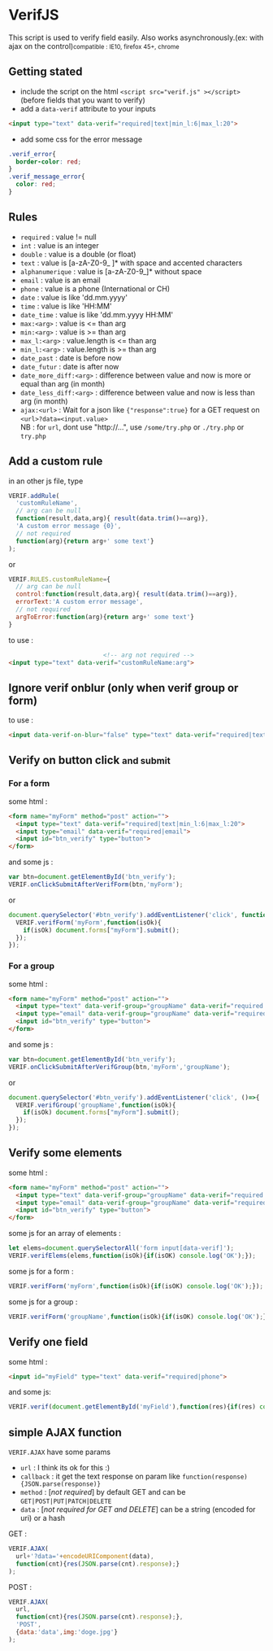 # VerifJS

This script is used to verify field easily. Also works asynchronously.(ex: with ajax on the control)<small>compatible : IE10, firefox 45+, chrome</small>

## Getting stated

- include the script on the html `<script src="verif.js" ></script>` (before fields that you want to verify)
- add a `data-verif` attribute to your inputs
```html
<input type="text" data-verif="required|text|min_l:6|max_l:20">
```
- add some css for the error message
```css
.verif_error{
  border-color: red;
}
.verif_message_error{
  color: red;
}
```

## Rules

- `required` : value != null
- `int` : value is an integer
- `double` : value is a double (or float)
- `text` : value is [a-zA-Z0-9_ ]* with space and accented characters
- `alphanumerique` : value is [a-zA-Z0-9_]* without space
- `email` : value is an email
- `phone` : value is a phone (International or CH)
- `date` : value is like 'dd.mm.yyyy'
- `time` : value is like 'HH:MM'
- `date_time` : value is like 'dd.mm.yyyy HH:MM'
- `max:<arg>` : value is <= than arg
- `min:<arg>` : value is >= than arg
- `max_l:<arg>` : value.length is <= than arg
- `min_l:<arg>` : value.length is >= than arg
- `date_past` : date is before now
- `date_futur` : date is after now
- `date_more_diff:<arg>` : difference between value and now is more or equal than arg (in month)
- `date_less_diff:<arg>` : difference between value and now is less than arg (in month)
- `ajax:<url>` : Wait for a json like `{"response":true}` for a GET request on `<url>?data=<input.value>`<br>NB : for `url`, dont use "http://...", use `/some/try.php` or `./try.php` or `try.php`

## Add a custom rule

in an other js file, type
```javascript
VERIF.addRule(
  'customRuleName',
  // arg can be null
  function(result,data,arg){ result(data.trim()==arg)},
  'A custom error message {0}',
  // not required
  function(arg){return arg+' some text'}
);
```
or
```javascript
VERIF.RULES.customRuleName={
  // arg can be null
  control:function(result,data,arg){ result(data.trim()==arg)},
  errorText:'A custom error message',
  // not required
  argToError:function(arg){return arg+' some text'}
}
```
to use :
```html
                          <!-- arg not required -->
<input type="text" data-verif="customRuleName:arg">
```

## Ignore verif onblur (only when verif group or form)

to use :
```html
<input data-verif-on-blur="false" type="text" data-verif="required|text|min_l:6|max_l:20">
```

## Verify on button click <small>and submit</small>

### For a form

some html :
```html
<form name="myForm" method="post" action="">
  <input type="text" data-verif="required|text|min_l:6|max_l:20">
  <input type="email" data-verif="required|email">
  <input id="btn_verify" type="button">
</form>
```
and some js :
```javascript
var btn=document.getElementById('btn_verify');
VERIF.onClickSubmitAfterVerifForm(btn,'myForm');
```
or
```javascript
document.querySelector('#btn_verify').addEventListener('click', function(){
  VERIF.verifForm('myForm',function(isOk){
    if(isOk) document.forms["myForm"].submit();
  });
});
```

### For a group

some html :
```html
<form name="myForm" method="post" action="">
  <input type="text" data-verif-group="groupName" data-verif="required|text|min_l:6|max_l:20">
  <input type="email" data-verif-group="groupName" data-verif="required|email">
  <input id="btn_verify" type="button">
</form>
```
and some js :
```javascript
var btn=document.getElementById('btn_verify');
VERIF.onClickSubmitAfterVerifGroup(btn,'myForm','groupName');
```
or
```javascript
document.querySelector('#btn_verify').addEventListener('click', ()=>{
  VERIF.verifGroup('groupName',function(isOk){
    if(isOk) document.forms["myForm"].submit();
  });
});
```

## Verify some elements

some html :
```html
<form name="myForm" method="post" action="">
  <input type="text" data-verif-group="groupName" data-verif="required|text|min_l:6|max_l:20">
  <input type="email" data-verif-group="groupName" data-verif="required|email">
  <input id="btn_verify" type="button">
</form>
```
some js for an array of elements :
```javascript
let elems=document.querySelectorAll('form input[data-verif]');
VERIF.verifElems(elems,function(isOk){if(isOK) console.log('OK');});
```
some js for a form :
```javascript
VERIF.verifForm('myForm',function(isOk){if(isOK) console.log('OK');});
```
some js for a group :
```javascript
VERIF.verifForm('groupName',function(isOk){if(isOK) console.log('OK');});
```

## Verify one field

some html :
```html
<input id="myField" type="text" data-verif="required|phone">
```
and some js:
```javascript
VERIF.verif(document.getElementById('myField'),function(res){if(res) console.log('OK');});
```

## simple AJAX function

`VERIF.AJAX` have some params

- `url` : I think its ok for this :)
- `callback` : it get the text response on param like `function(response){JSON.parse(response)}`
- `method` : [_not required_] by default GET and can be `GET|POST|PUT|PATCH|DELETE`
- `data` : [_not required for GET and DELETE_] can be a string (encoded for uri) or a hash

GET :
```javascript
VERIF.AJAX(
  url+'?data='+encodeURIComponent(data),
  function(cnt){res(JSON.parse(cnt).response);}
);
```

POST :
```javascript
VERIF.AJAX(
  url,
  function(cnt){res(JSON.parse(cnt).response);},
  'POST',
  {data:'data',img:'doge.jpg'}
);
```
